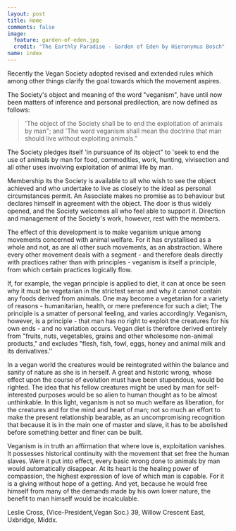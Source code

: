 ```yaml
---
layout: post
title: Home
comments: false
image:
  feature: garden-of-eden.jpg
  credit: "The Earthly Paradise - Garden of Eden by Hieronymus Bosch"
name: index
---
```

Recently the Vegan Society adopted revised and extended rules which among other things clarify the goal towards which the movement aspires.

The Society's object and meaning of the word "veganism", have until now been matters of inference and personal predilection, are now defined as follows:

> 'The object of the Society shall be to end the exploitation of animals by man"; and 'The word veganism shall mean the doctrine that man should live without exploiting animals."

The Society pledges itself 'in pursuance of its object" to 'seek to end the use of animals by man for food, commodities, work, hunting, vivisection and all other uses involving exploitation of animal life by man.

Membership its the Society is available to all who wish to see the object achieved and who undertake to live as closely to the ideal as personal circumstances permit. An Associate makes no promise as to behaviour but declares himself in agreement with the object. The door is thus widely opened, and the Society welcomes all who feel able to support it. Direction and management of the Society's work, however, rest with the members.

The effect of this development is to make veganism unique among movements concerned with animal welfare. For it has crystallised as a whole and not, as are all other such movements, as an abstraction. Where every other movement deals with a segment - and therefore deals directly with practices rather than with principles - veganism is itself a principle, from which certain practices logically flow.

If, for example, the vegan principle is applied to diet, it can at once be seen why it must be vegetarian in the strictest sense and why it cannot contain any foods derived from animals. One may become a vegetarian for a variety of reasons - humanitarian, health, or mere preference for such a diet; The principle is a smatter of personal feeling, and varies accordingly. Veganism, however, is a principle - that man has no right to exploit the creatures for his own ends - and no variation occurs. Vegan diet is therefore derived entirely from "fruits, nuts, vegetables, grains and other wholesome non-animal products," and excludes "flesh, fish, fowl, eggs, honey and animal milk and its derivatives.''

In a vegan world the creatures would be reintegrated within the balance and sanity of nature as she is in herself. A great and historic wrong, whose effect upon the course of evolution must have been stupendous, would be righted. The idea that his fellow creatures might be used by man for self-interested purposes would be so alien to human thought as to be almost unthinkable. In this light, veganism is not so much welfare as liberation, for the creatures and for the mind and heart of man; not so much an effort to make the present relationship bearable, as an uncompromising recognition that because it is in the main one of master and slave, it has to be abolished before something better and finer can be built.

Veganism is in truth an affirmation that where love is, exploitation vanishes. It possesses historical continuity with the movement that set free the human slaves. Were it put into effect, every basic wrong done to animals by man would automatically disappear. At its heart is the healing power of compassion, the highest expression of love of which man is capable. For it is a giving without hope of a getting. And yet, because he would free himself from many of the demands made by his own lower nature, the benefit to man himself would be incalculable.

Leslie Cross, (Vice-President,Vegan Soc.) 
39, Willow Crescent East, Uxbridge, Middx.

